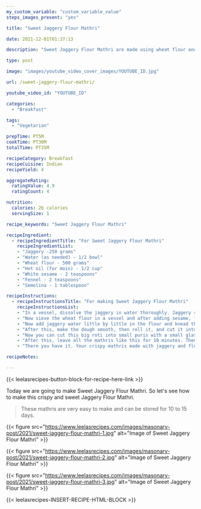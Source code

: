 ```yaml
---
my_custom_variable: "custom_variable_value"
steps_images_present: "yes"

title: "Sweet Jaggery Flour Mathri"

date: 2021-12-01T01:37:13

description: "Sweet Jaggery Flour Mathri are made using wheat flour and jaggery. These mathris are easy to make and can be stored for 10-15 days."

type: post

image: "images/youtube_video_cover_images/YOUTUBE_ID.jpg"

url: /sweet-jaggery-flour-mathri/

youtube_video_id: "YOUTUBE_ID"

categories: 
  - "Breakfast"

tags:
  - "Vegetarian"

prepTime: PT5M
cookTime: PT30M
totalTime: PT35M

recipeCategory: Breakfast
recipeCuisine: Indian
recipeYield: 4

aggregateRating:
  ratingValue: 4.9
  ratingCount: 4

nutrition:
  calories: 26 calories
  servingSize: 1

recipe_keywords: "Sweet Jaggery Flour Mathri"

recipeIngredient:
  - recipeIngredientTitle: "For Sweet Jaggery Flour Mathri"
    recipeIngredientList:
    - "Jaggery -250 grams" 
    - "Water (as needed) - 1/2 bowl" 
    - "Wheat flour - 500 grams" 
    - "Hot oil (for moin) - 1/2 cup" 
    - "White sesame - 2 teaspoons" 
    - "Fennel - 2 teaspoons" 
    - "Semolina - 1 tablespoon" 

recipeInstructions:
  - recipeInstructionsTitle: "For making Sweet Jaggery Flour Mathri"
    recipeInstructionsList:
    - "In a vessel, dissolve the jaggery in water thoroughly. Jaggery should be dissolved well in water, then filter the water of jaggery in another vessel so that no other object or pebbles etc. remain in the jaggery in it." 
    - "Now sieve the wheat flour in a vessel and after adding sesame, fennel and semolina, add hot oil and mix all the things well. Keep in mind that the oil is hot, so do not mix it by hand, mix it with a spoon." 
    - "Now add jaggery water little by little in the flour and knead the dough. We don't have to knead the dough too hard. Then grease it with some oil and keep it covered for 10 minutes." 
    - "After this, make the dough smooth, then roll it, and cut it into big pieces and roll each piece into the shape of a roti." 
    - "Now you can cut this big roti into small puris with a small glass or cookie cutter. Remove the extra dough and pierce the mathri with a fork so that it does not puff up and becomes crispy." 
    - "After this, leave all the mathris like this for 10 minutes. Then fry them in a pan in hot oil on medium flame until they become crisp. Finally, take them out of the oil." 
    - "There you have it. Your crispy mathris made with jaggery and flour are ready to eat." 

recipeNotes:

---
```


{{< leelasrecipes-button-block-for-recipe-here-link >}}

Today we are going to make Sweet Jaggery Flour Mathri. So let's see how to make this crispy and sweet Jaggery Flour Mathri.

> These mathris are very easy to make and can be stored for 10 to 15 days.


{{< figure src="https://www.leelasrecipes.com/images/masonary-post/2021/sweet-jaggery-flour-mathri-1.jpg" alt="Image of Sweet Jaggery Flour Mathri" >}}

{{< figure src="https://www.leelasrecipes.com/images/masonary-post/2021/sweet-jaggery-flour-mathri-2.jpg" alt="Image of Sweet Jaggery Flour Mathri" >}}

{{< figure src="https://www.leelasrecipes.com/images/masonary-post/2021/sweet-jaggery-flour-mathri-3.jpg" alt="Image of Sweet Jaggery Flour Mathri" >}}

{{< leelasrecipes-INSERT-RECIPE-HTML-BLOCK >}}

